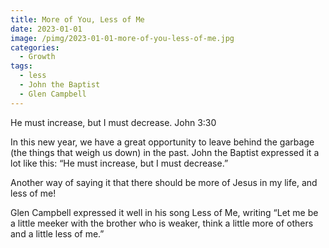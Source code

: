 ```yaml
---
title: More of You, Less of Me
date: 2023-01-01
image: /pimg/2023-01-01-more-of-you-less-of-me.jpg
categories:
  - Growth
tags:
  - less
  - John the Baptist
  - Glen Campbell
---
```


<p data-block-key="kqysm">He must increase, but I must decrease. John 3:30</p><p data-block-key="caj3o">In this new year, we have a great opportunity to leave behind the garbage (the things that weigh us down) in the past. John the Baptist expressed it a lot like this: “He must increase, but I must decrease.”  </p><p data-block-key="ff0nh">Another way of saying it that there should be more of Jesus in my life, and less of me! </p><p data-block-key="1f3pm">Glen Campbell expressed it well in his song Less of Me, writing “Let me be a little meeker with the brother who is weaker, think a little more of others and a little less of me.”</p>

